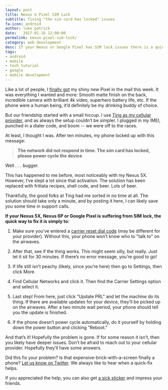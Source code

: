 ```yaml
---
layout: post
title: Nexus & Pixel SIM Lock
subtitle: fixing "the sim card has locked" issues
fa-icon: android
author: luke patrick
date:   2017-01-16 12:00:00
permalink: nexus-pixel-sim-lock/
category: web development
desc: If your Nexus or Google Pixel has SIM lock issues there is a quick and easy fix to your problems. Save yourself a call to tech support and try this one-minute fix first. 
tags:
- android
- mobile
- tech tutorial
- google
- mobile development
---
```


Like a lot of people, I [finally got](http://www.investors.com/news/technology/google-pixel-sales-strong-at-verizon-delays-till-january/) my shiny new Pixel in the mail this week. It was everything I wanted and more: Smooth matte finish on the back, incredible camera with brilliant 4k video, superhero battery life, etc. If the phone were a human being, it’d definitely be my drinking buddy of choice. 

But our friendship started with a small hiccup. I use [Ting as my cellular provider](https://zrapg758j5f.ting.com/), and as always the setup couldn’t be simpler. I plugged in my IMEI, punched in a dialer code, and boom -- we were off to the races. 

At least, I thought I was. After ten minutes, my phone locked up with this message:

> **The network did not respond in time. The sim card has locked, please power cycle the device**

Well . . . bugger. 

This has happened to me before, most noticeably with my Nexus 5X. However, I’ve slept a lot since that activation. The solution has been replaced with frittata recipes, shell code, and beer. Lots of beer. 

Thankfully, the good folks at Ting had me sorted in no time at all. The solution should take only a minute, and by posting it here, I can likely save you some time in support calls. 

**If your Nexus 5X, Nexus 6P or Google Pixel is suffering from SIM lock, the quick way to fix it is simply to:**

1. Make sure you’ve entered a [carrier reset dial code](https://help.ting.com/hc/en-us/articles/205428358-Wiping-the-phone-number-from-your-CDMA-device-Carrier-Reset-) (may be different for your provider). Without this, your phone won’t know who to "talk to" on the airwaves.

2. After that, see if the thing works. This might seem silly, but really. Just let it sit for 30 minutes. If there’s no error message, you’re good to go! 

3. If life still isn’t peachy (likely, since you’re here) then go to Settings, then click More. 

4. Find Cellular Networks and click it. Then find the Carrier Settings option and select it. 

5. Last step! From here, just click "Update PRL" and let the machine do its thing. If there are available updates for your device, they’ll be picked up on the airwaves. After a two minute wait period, your phone should tell you the update is finished. 

6. If the phone doesn’t power cycle automatically, do it yourself by holding down the power button and clicking "Reboot." 

And that’s it! Hopefully the problem is gone. If for some reason it isn’t, then you likely have deeper issues. Don’t be afraid to reach out to your cellular provider. Hopefully they’ll have some answers. 

Did this fix your problem? Is that expensive-brick-with-a-screen finally a phone? [Let us know on Twitter](https://twitter.com/chowdermonsters). We always like to hear when a quick-fix helps. 

If you appreciated the help, you can also get [a sick sticker](https://www.stickermule.com/en/user/1070685347/stickers) and impress your friends. 